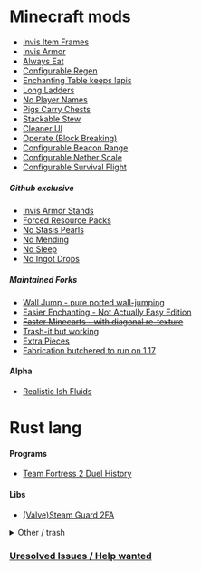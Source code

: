 # Minecraft mods
- [Invis Item Frames](https://github.com/SFort/MC-invisframes)
- [Invis Armor](https://github.com/SFort/MC-skinshine)
- [Always Eat](https://github.com/SFort/MC-eternaleats)
- [Configurable Regen](https://github.com/SFort/MC-oldregen)
- [Enchanting Table keeps lapis](https://github.com/SFort/MC-lapisreserve)
- [Long Ladders](https://github.com/SFort/MC-lengthyladders)
- [No Player Names](https://github.com/SFort/MC-noplayerlabels)
- [Pigs Carry Chests](https://github.com/SFort/MC-haulinghog)
- [Stackable Stew](https://github.com/SFort/MC-suitablystackablestew)
- [Cleaner UI](https://github.com/SFort/MC-LessClutter)
- [Operate (Block Breaking)](https://github.com/SFort/MC-Operate)
- [Configurable Beacon Range](https://github.com/SFort/MC-betterbeacon)
- [Configurable Nether Scale](https://github.com/SFort/MC-subspacebubbleburster)
- [Configurable Survival Flight](https://github.com/SFort/MC-SurvivalFlight)

##### Github exclusive
- [Invis Armor Stands](https://github.com/SFort/MC-invisstands)
- [Forced Resource Packs](https://github.com/SFort/MC-defresource)
- [No Stasis Pearls](https://github.com/SFort/MC-stasispearl)
- [No Mending](https://github.com/SFort/MC-nomend)
- [No Sleep](https://github.com/SFort/MC-nosleep)
- [No Ingot Drops](https://github.com/SFort/MC-noingotloot)

##### Maintained Forks
- [Wall Jump - pure ported wall-jumping](https://github.com/SFort/Wall-Jump-Stripped)
- [Easier Enchanting - Not Actually Easy Edition](https://github.com/SFort/EasierEnchanting)
- ~~[Faster Minecarts - with diagonal re-texture](https://github.com/SFort/faster-minecarts/tree/textured)~~
- [Trash-it but working](https://github.com/SFort/trash-it)
- [Extra Pieces](https://github.com/SFort/extra-pieces)
- [Fabrication butchered to run on 1.17](https://github.com/SFort/Fabrication)

#### Alpha
- [Realistic Ish Fluids](https://github.com/SFort/MC-fluid_mixture)

# Rust lang

#### Programs
- [Team Fortress 2 Duel History](https://github.com/SFort/TF2-Duel_history_formatter)

#### Libs
- [(Valve)Steam Guard 2FA](https://github.com/SFort/steam_guard)

<details>
<summary>Other / trash</summary>

- [home dir backup](https://github.com/SFort/home)
- [steam skin that centers the friendlist to be more friendly to tileing](https://github.com/SFort/Compact)
- [old non-existent Elemental Realms db handler](https://github.com/SFort/ER-MC_Editor)
- [old non-existent Elemental Realms installer/launcher/client with missing commits this was the latest backup i could find](https://github.com/SFort/ER-MC_Client)
- [shitty incompleate chance based tile game](https://github.com/SFort/tilegame-client)
- [json exporter for old non existent Elemental Realms stuff](https://github.com/SFort/ER-json_glue)
- [basicly git clone in a executable intended for installing mc modpacks](https://github.com/SFort/projectQuarry)
  
</details>

### [Uresolved Issues / Help wanted]( https://github.com/issues?q=is:open+is:issue+org:SFort+archived:false+label:"help+wanted")

